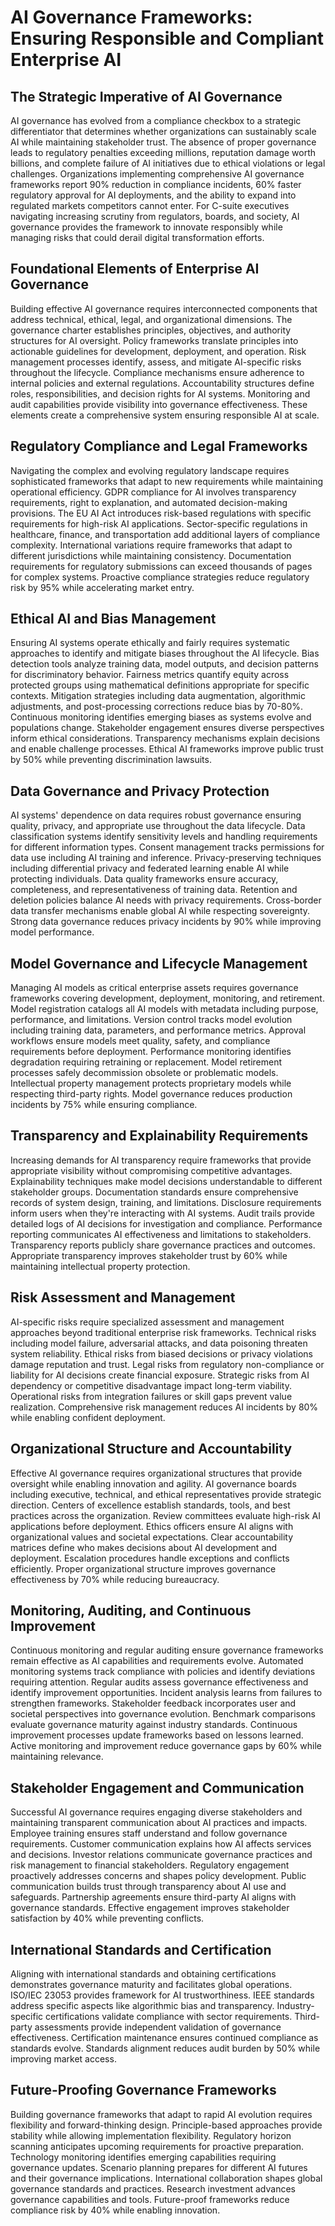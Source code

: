 # AI Governance Frameworks: Ensuring Responsible and Compliant Enterprise AI

## The Strategic Imperative of AI Governance

AI governance has evolved from a compliance checkbox to a strategic differentiator that determines whether organizations can sustainably scale AI while maintaining stakeholder trust. The absence of proper governance leads to regulatory penalties exceeding millions, reputation damage worth billions, and complete failure of AI initiatives due to ethical violations or legal challenges. Organizations implementing comprehensive AI governance frameworks report 90% reduction in compliance incidents, 60% faster regulatory approval for AI deployments, and the ability to expand into regulated markets competitors cannot enter. For C-suite executives navigating increasing scrutiny from regulators, boards, and society, AI governance provides the framework to innovate responsibly while managing risks that could derail digital transformation efforts.

## Foundational Elements of Enterprise AI Governance

Building effective AI governance requires interconnected components that address technical, ethical, legal, and organizational dimensions. The governance charter establishes principles, objectives, and authority structures for AI oversight. Policy frameworks translate principles into actionable guidelines for development, deployment, and operation. Risk management processes identify, assess, and mitigate AI-specific risks throughout the lifecycle. Compliance mechanisms ensure adherence to internal policies and external regulations. Accountability structures define roles, responsibilities, and decision rights for AI systems. Monitoring and audit capabilities provide visibility into governance effectiveness. These elements create a comprehensive system ensuring responsible AI at scale.

## Regulatory Compliance and Legal Frameworks

Navigating the complex and evolving regulatory landscape requires sophisticated frameworks that adapt to new requirements while maintaining operational efficiency. GDPR compliance for AI involves transparency requirements, right to explanation, and automated decision-making provisions. The EU AI Act introduces risk-based regulations with specific requirements for high-risk AI applications. Sector-specific regulations in healthcare, finance, and transportation add additional layers of compliance complexity. International variations require frameworks that adapt to different jurisdictions while maintaining consistency. Documentation requirements for regulatory submissions can exceed thousands of pages for complex systems. Proactive compliance strategies reduce regulatory risk by 95% while accelerating market entry.

## Ethical AI and Bias Management

Ensuring AI systems operate ethically and fairly requires systematic approaches to identify and mitigate biases throughout the AI lifecycle. Bias detection tools analyze training data, model outputs, and decision patterns for discriminatory behavior. Fairness metrics quantify equity across protected groups using mathematical definitions appropriate for specific contexts. Mitigation strategies including data augmentation, algorithmic adjustments, and post-processing corrections reduce bias by 70-80%. Continuous monitoring identifies emerging biases as systems evolve and populations change. Stakeholder engagement ensures diverse perspectives inform ethical considerations. Transparency mechanisms explain decisions and enable challenge processes. Ethical AI frameworks improve public trust by 50% while preventing discrimination lawsuits.

## Data Governance and Privacy Protection

AI systems' dependence on data requires robust governance ensuring quality, privacy, and appropriate use throughout the data lifecycle. Data classification systems identify sensitivity levels and handling requirements for different information types. Consent management tracks permissions for data use including AI training and inference. Privacy-preserving techniques including differential privacy and federated learning enable AI while protecting individuals. Data quality frameworks ensure accuracy, completeness, and representativeness of training data. Retention and deletion policies balance AI needs with privacy requirements. Cross-border data transfer mechanisms enable global AI while respecting sovereignty. Strong data governance reduces privacy incidents by 90% while improving model performance.

## Model Governance and Lifecycle Management

Managing AI models as critical enterprise assets requires governance frameworks covering development, deployment, monitoring, and retirement. Model registration catalogs all AI models with metadata including purpose, performance, and limitations. Version control tracks model evolution including training data, parameters, and performance metrics. Approval workflows ensure models meet quality, safety, and compliance requirements before deployment. Performance monitoring identifies degradation requiring retraining or replacement. Model retirement processes safely decommission obsolete or problematic models. Intellectual property management protects proprietary models while respecting third-party rights. Model governance reduces production incidents by 75% while ensuring compliance.

## Transparency and Explainability Requirements

Increasing demands for AI transparency require frameworks that provide appropriate visibility without compromising competitive advantages. Explainability techniques make model decisions understandable to different stakeholder groups. Documentation standards ensure comprehensive records of system design, training, and limitations. Disclosure requirements inform users when they're interacting with AI systems. Audit trails provide detailed logs of AI decisions for investigation and compliance. Performance reporting communicates AI effectiveness and limitations to stakeholders. Transparency reports publicly share governance practices and outcomes. Appropriate transparency improves stakeholder trust by 60% while maintaining intellectual property protection.

## Risk Assessment and Management

AI-specific risks require specialized assessment and management approaches beyond traditional enterprise risk frameworks. Technical risks including model failure, adversarial attacks, and data poisoning threaten system reliability. Ethical risks from biased decisions or privacy violations damage reputation and trust. Legal risks from regulatory non-compliance or liability for AI decisions create financial exposure. Strategic risks from AI dependency or competitive disadvantage impact long-term viability. Operational risks from integration failures or skill gaps prevent value realization. Comprehensive risk management reduces AI incidents by 80% while enabling confident deployment.

## Organizational Structure and Accountability

Effective AI governance requires organizational structures that provide oversight while enabling innovation and agility. AI governance boards including executive, technical, and ethical representatives provide strategic direction. Centers of excellence establish standards, tools, and best practices across the organization. Review committees evaluate high-risk AI applications before deployment. Ethics officers ensure AI aligns with organizational values and societal expectations. Clear accountability matrices define who makes decisions about AI development and deployment. Escalation procedures handle exceptions and conflicts efficiently. Proper organizational structure improves governance effectiveness by 70% while reducing bureaucracy.

## Monitoring, Auditing, and Continuous Improvement

Continuous monitoring and regular auditing ensure governance frameworks remain effective as AI capabilities and requirements evolve. Automated monitoring systems track compliance with policies and identify deviations requiring attention. Regular audits assess governance effectiveness and identify improvement opportunities. Incident analysis learns from failures to strengthen frameworks. Stakeholder feedback incorporates user and societal perspectives into governance evolution. Benchmark comparisons evaluate governance maturity against industry standards. Continuous improvement processes update frameworks based on lessons learned. Active monitoring and improvement reduce governance gaps by 60% while maintaining relevance.

## Stakeholder Engagement and Communication

Successful AI governance requires engaging diverse stakeholders and maintaining transparent communication about AI practices and impacts. Employee training ensures staff understand and follow governance requirements. Customer communication explains how AI affects services and decisions. Investor relations communicate governance practices and risk management to financial stakeholders. Regulatory engagement proactively addresses concerns and shapes policy development. Public communication builds trust through transparency about AI use and safeguards. Partnership agreements ensure third-party AI aligns with governance standards. Effective engagement improves stakeholder satisfaction by 40% while preventing conflicts.

## International Standards and Certification

Aligning with international standards and obtaining certifications demonstrates governance maturity and facilitates global operations. ISO/IEC 23053 provides framework for AI trustworthiness. IEEE standards address specific aspects like algorithmic bias and transparency. Industry-specific certifications validate compliance with sector requirements. Third-party assessments provide independent validation of governance effectiveness. Certification maintenance ensures continued compliance as standards evolve. Standards alignment reduces audit burden by 50% while improving market access.

## Future-Proofing Governance Frameworks

Building governance frameworks that adapt to rapid AI evolution requires flexibility and forward-thinking design. Principle-based approaches provide stability while allowing implementation flexibility. Regulatory horizon scanning anticipates upcoming requirements for proactive preparation. Technology monitoring identifies emerging capabilities requiring governance updates. Scenario planning prepares for different AI futures and their governance implications. International collaboration shapes global governance standards and practices. Research investment advances governance capabilities and tools. Future-proof frameworks reduce compliance risk by 40% while enabling innovation.